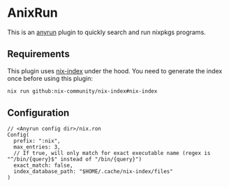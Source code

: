 # AnixRun

This is an [anyrun](https://github.com/anyrun-org/anyrun) plugin to quickly search and run nixpkgs programs.

## Requirements

This plugin uses [nix-index](https://github.com/nix-community/nix-index) under the hood. You need to generate the index once before using this plugin:

```sh
nix run github:nix-community/nix-index#nix-index
```

## Configuration

```ron
// <Anyrun config dir>/nix.ron
Config(
  prefix: ":nix",
  max_entries: 3,
  // If true, will only match for exact executable name (regex is "^/bin/{query}$" instead of "/bin/{query}")
  exact_match: false,
  index_database_path: "$HOME/.cache/nix-index/files"
)
```
